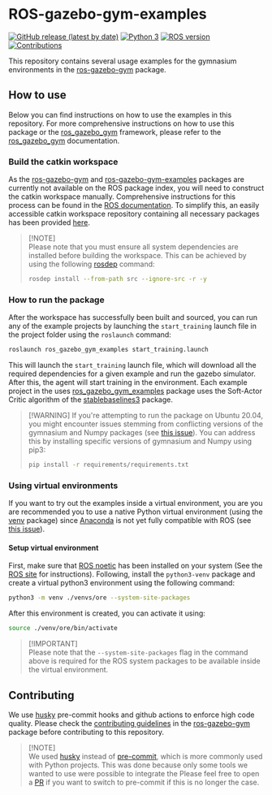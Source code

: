 # ROS-gazebo-gym-examples

[![GitHub release (latest by date)](https://img.shields.io/github/v/release/rickstaa/ros-gazebo-gym-examples)](https://github.com/rickstaa/ros-gazebo-gym-examples/releases)
[![Python 3](https://img.shields.io/badge/Python-3.8%20%7C%203.7%20%7C%203.6-brightgreen)](https://www.python.org/)
[![ROS version](https://img.shields.io/badge/ROS%20versions-Noetic-brightgreen)](https://wiki.ros.org)
[![Contributions](https://img.shields.io/badge/contributions-welcome-brightgreen.svg)](contributing.md)

This repository contains several usage examples for the gymnasium environments in the [ros-gazebo-gym](https://rickstaa.github.io/ros-gazebo-gym) package.

## How to use

Below you can find instructions on how to use the examples in this repository. For more comprehensive instructions on how to use this package or the [ros\_gazebo\_gym](https://github.com/rickstaa/ros-gazebo-gym) framework, please refer to the [ros\_gazebo\_gym](https://rickstaa.dev/ros-gazebo-gym) documentation.

### Build the catkin workspace

As the [ros-gazebo-gym](https://github.com/rickstaa/ros-gazebo-gym) and [ros-gazebo-gym-examples](https://github.com/rickstaa/ros-gazebo-gym-examples) packages are currently not available on the ROS package index, you will need to construct the catkin workspace manually. Comprehensive instructions for this process can be found in the [ROS documentation](https://wiki.ros.org/catkin/Tutorials/create_a_workspace). To simplify this, an easily accessible catkin workspace repository containing all necessary packages has been provided [here](https://github.com/rickstaa/ros-gazebo-gym-ws).

> \[!NOTE]\
> Please note that you must ensure all system dependencies are installed before building the workspace. This can be achieved by using the following [rosdep](http://wiki.ros.org/rosdep) command:
>
> ```bash
> rosdep install --from-path src --ignore-src -r -y
> ```

### How to run the package

After the workspace has successfully been built and sourced, you can run any of the example projects by launching the `start_training` launch file in the project folder using the `roslaunch` command:

```bash
roslaunch ros_gazebo_gym_examples start_training.launch
```

This will launch the `start_training` launch file, which will download all the required dependencies for a given example and run the gazebo simulator. After this, the agent will start training in the environment. Each example project in the  uses [ros\_gazebo\_gym\_examples](https://github.com/rickstaa/ros-gazebo-gym-examples) package uses the Soft-Actor Critic algorithm of the [stablebaselines3](https://stable-baselines3.readthedocs.io/en/master/) package.

> \[!WARNING]
> If you're attempting to run the package on Ubuntu 20.04, you might encounter issues stemming from conflicting versions of the gymnasium and Numpy packages (see [this issue](https://github.com/ros/rosdistro/pull/38242)). You can address this by installing specific versions of gymnasium and Numpy using pip3:
>
> ```bash
> pip install -r requirements/requirements.txt
> ```

### Using virtual environments

If you want to try out the examples inside a virtual environment, you are you are recommended you to use a native Python virtual environment (using the [venv](https://docs.python.org/3/library/venv.html) package) since [Anaconda](https://www.anaconda.com/) is not yet fully compatible with ROS (see [this issue](https://answers.ros.org/question/256886/conflict-anaconda-vs-ros-catking_pkg-not-found/)).

#### Setup virtual environment

First, make sure that [ROS noetic](https://wiki.ros.org/noetic) has been installed on your system (See the [ROS site](https://wiki.ros.org/noetic) for instructions). Following, install the `python3-venv` package and create a virtual python3 environment using the following command:

```bash
python3 -m venv ./venvs/ore --system-site-packages
```

After this environment is created, you can activate it using:

```bash
source ./venv/ore/bin/activate
```

> \[!IMPORTANT]\
> Please note that the `--system-site-packages` flag in the command above is required for the ROS system packages to be available inside the virtual environment.

## Contributing

We use [husky](https://github.com/typicode/husky) pre-commit hooks and github actions to enforce high code quality. Please check the [contributing guidelines](https://github.com/rickstaa/ros-gazebo-gym/blob/noetic/contributing.md) in the [ros-gazebo-gym](https://github.com/rickstaa/ros-gazebo-gym) package before contributing to this repository.

> \[!NOTE]\
> We used [husky](https://github.com/typicode/husky) instead of [pre-commit](https://pre-commit.com/), which is more commonly used with Python projects. This was done because only some tools we wanted to use were possible to integrate the Please feel free to open a [PR](https://github.com/rickstaa/ros-gazebo-gym-examples/pulls) if you want to switch to pre-commit if this is no longer the case.

